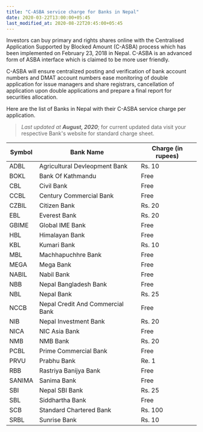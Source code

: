 ```yaml
---
title: "C-ASBA service charge for Banks in Nepal"
date: 2020-03-22T13:00:00+05:45
last_modified_at: 2020-08-22T20:45:00+05:45
---
```


Investors can buy primary and rights shares online with the Centralised Application Supported by Blocked Amount (C-ASBA) process which has been implemented on February 23, 2018 in Nepal. C-ASBA is an advanced form of ASBA interface which is claimed to be more user friendly.

C-ASBA will ensure centralized posting and verification of bank account numbers and DMAT account numbers ease monitoring of double application for issue managers and share registrars, cancellation of application upon double applications and prepare a final report for securities allocation.

Here are the list of Banks in Nepal with their C-ASBA service charge per application.

> _Last updated at **August, 2020**_; for current updated data visit your respective Bank's website for standard charge sheet.

| Symbol | Bank Name                        | Charge (in rupees) |
| ------ | -------------------------------- | ------------------ |
| ADBL   | Agricultural Devleopment Bank    | Rs. 10             |
| BOKL   | Bank Of Kathmandu                | Free               |
| CBL    | Civil Bank                       | Free               |
| CCBL   | Century Commercial Bank          | Free               |
| CZBIL  | Citizen Bank                     | Rs. 20             |
| EBL    | Everest Bank                     | Rs. 20             |
| GBIME  | Global IME Bank                  | Free               |
| HBL    | Himalayan Bank                   | Free               |
| KBL    | Kumari Bank                      | Rs. 10             |
| MBL    | Machhapuchhre Bank               | Free               |
| MEGA   | Mega Bank                        | Free               |
| NABIL  | Nabil Bank                       | Free               |
| NBB    | Nepal Bangladesh Bank            | Free               |
| NBL    | Nepal Bank                       | Rs. 25             |
| NCCB   | Nepal Credit And Commercial Bank | Free               |
| NIB    | Nepal Investment Bank            | Rs. 20             |
| NICA   | NIC Asia Bank                    | Free               |
| NMB    | NMB Bank                         | Rs. 20             |
| PCBL   | Prime Commercial Bank            | Free               |
| PRVU   | Prabhu Bank                      | Re. 1              |
| RBB    | Rastriya Banijya Bank            | Free               |
| SANIMA | Sanima Bank                      | Free               |
| SBI    | Nepal SBI Bank                   | Rs. 25             |
| SBL    | Siddhartha Bank                  | Free               |
| SCB    | Standard Chartered Bank          | Rs. 100            |
| SRBL   | Sunrise Bank                     | Rs. 10             |

<!--

> _**Note:**_ Issues applied though Mero Share online application is free of cost for different Banks in Nepal.
>
> _Mero Share application is the online system developed by CDSC through which the shareholders can apply application for IPO/FPO/Rights issues once they are registered through C-ASBA._

Application Supported by Blocked Amount (ASBA) is a process for applying to public/rights issues submitted by investors by blocking the application money in their bank account while subscribing to the issue. C-ASBA will ensure centralized posting and verification of bank account numbers and DMAT account numbers ease monitoring of double application for issue managers and share registrars, cancellation of application upon double applications and prepare a final report for securities allocation. Mero Share application is the on-line system developed by CDSC through which the shareholders can apply application for IPO/FPO/Rights issues once they are registered through C-ASBA. C-ASBA is also provided by . . . from all over its branches inside and outside Kathmandu. To avail the facility, just fill up the C-ASBA registration form and submit to any nearest EBL branches.

-->
